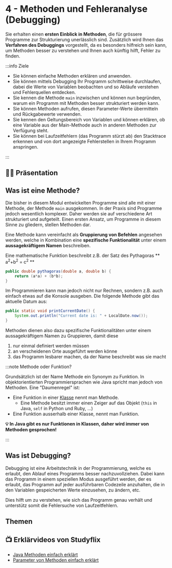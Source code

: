 # 4 - Methoden und Fehleranalyse (Debugging)

Sie erhalten einen **ersten Einblick in Methoden**, die für grössere
Programme zur Strukturierung unerlässlich sind. Zusätzlich wird Ihnen
das **Verfahren des Debuggings** vorgestellt, da es besonders hilfreich sein
kann, um Methoden besser zu verstehen und Ihnen auch künftig hilft, Fehler zu finden.

:::info Ziele

- Sie können einfache Methoden erklären und anwenden.
- Sie können mittels Debugging Ihr Programm schrittweise durchlaufen, dabei die Werte von Variablen beobachten und so Abläufe verstehen und Fehlerquellen entdecken.
- Sie kennen die Methode `main` inzwischen und können nun begründen, warum ein Programm mit Methoden besser strukturiert werden kann.
- Sie können Methoden aufrufen, diesen Parameter-Werte übermitteln und Rückgabewerte verwenden.
- Sie kennen den Geltungsbereich von Variablen und können erklären, ob eine Variable aus der Main-Methode auch in anderen Methoden zur Verfügung steht.
- Sie können bei Laufzeitfehlern (das Programm stürzt ab) den Stacktrace erkennen und von dort angezeigte Fehlerstellen in Ihrem Programm anspringen.

:::

## :teacher: Präsentation

<!-- [:computer: Open in Browser](pathname:///slides/operatoren) | [:floppy_disk: download PDF](pathname:///slides/operatoren.pdf) -->

<!-- <iframe src="/bbzbl-modul-319/slides/operatoren" width="100%" height="400px"></iframe> -->

## Was ist eine Methode?

Die bisher in diesem Modul entwickelten Programme sind alle mit einer Methode, der Methode `main` ausgekommen.
In der Praxis sind Programme jedoch wesentlich komplexer. Daher werden sie auf verschiedene Art strukturiert
und aufgeteilt. Einen ersten Ansatz, um Programme in diesem Sinne zu gliedern, stellen Methoden dar.

Eine Methode kann vereinfacht als **Gruppierung von Befehlen** angesehen werden, welche in Kombination eine
**spezifische Funktionalität** unter einem **aussagekräftigem Namen** beschreiben.

Eine mathematische Funktion beschreibt z.B. der Satz des Pythagoras ** a<sup>2</sup>+b<sup>2</sup> = c<sup>2</sup> **

```java title="Satz des Pythagoras"
public double pythagoras(double a, double b) {
    return (a*a) + (b*b);
}
```

Im Programmieren kann man jedoch nicht nur Rechnen, sondern z.B. auch einfach etwas auf die Konsole ausgeben.
Die folgende Methode gibt das aktuelle Datum aus:

```java title="printCurrentDate() gibt das aktuelle Datum aus"
public static void printCurrentDate() {
    System.out.println("Current date is: " + LocalDate.now());
}
```

Methoden dienen also dazu spezifische Funktionalitäten unter einem aussagekräftigem Namen zu Gruppieren, damit diese

1. nur einmal definiert werden müssen
2. an verscheidenen Orte ausgeführt werden könne
3. das Programm lesbarer machen, da der Name beschreibt was sie macht

:::note Methode oder Funktion?

Grundsätzlich ist der Name Methode ein Synonym zu Funktion. In objektorientierten Programmiersprachen wie Java spricht man jedoch von Methoden.
Eine "Daumenregel" ist:

- Eine Funktion in einer <u>Klasse</u> nennt man Methode.
  - Eine Methode besitzt immer einen Zeiger auf das Objekt (`this` in Java, `self` in Python und Ruby, ...)
- Eine Funktion ausserhalb einer Klasse, nennt man Funktion.

**:bulb: In Java gibt es nur Funktionen in Klassen, daher wird immer von Methoden gesprochen!**

:::

## Was ist Debugging?

Debugging ist eine Arbeitstechnik in der Programmierung, welche es erlaubt, 
den Ablauf eines Programms besser nachzuvollziehen. Dabei kann das Programm 
in einem speziellen Modus ausgeführt werden, der es erlaubt, das Programm auf 
jeder ausführbaren Codezeile anzuhalten, die in den Variablen gespeicherten 
Werte einzusehen, zu ändern, etc.

Dies hilft um zu verstehen, wie sich das Programm genau verhält und unterstütz
somit die Fehlersuche von Laufzeitfehlern.

## Themen

<DocCardList />

## :tv: Erklärvideos von Studyflix

- [Java Methoden einfach erklärt](https://studyflix.de/informatik/java-methoden-1901)
- [Parameter von Methoden einfach erklärt](https://studyflix.de/informatik/parameter-von-methoden-426)

